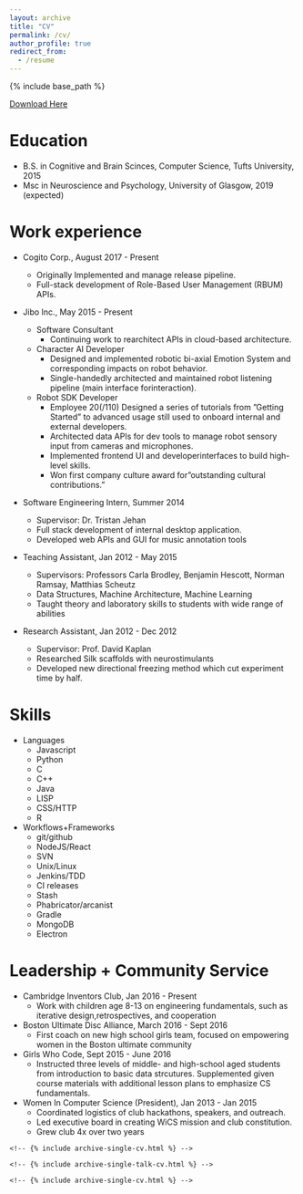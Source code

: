 ```yaml
---
layout: archive
title: "CV"
permalink: /cv/
author_profile: true
redirect_from:
  - /resume
---
```


{% include base_path %}

<a href="/files/csaund_resume.pdf">Download Here</a>

Education
======
* B.S. in Cognitive and Brain Scinces, Computer Science, Tufts University, 2015
* Msc in Neuroscience and Psychology, University of Glasgow, 2019 (expected)

Work experience
======
* Cogito Corp., August 2017 - Present
  * Originally Implemented and manage release pipeline.
  * Full-stack development of Role-Based User Management (RBUM) APIs.

* Jibo Inc., May 2015 - Present
  * Software Consultant
    * Continuing work to rearchitect APIs in cloud-based architecture.
  * Character AI Developer
    * Designed and implemented robotic bi-axial Emotion System and corresponding
  impacts on robot behavior.
    * Single-handedly architected and maintained robot listening pipeline (main
  interface forinteraction).
  * Robot SDK Developer
    * Employee 20(/110) Designed a series of tutorials from ”Getting Started” to
  advanced usage still used to onboard internal and external developers.
    * Architected data APIs for dev tools to manage robot sensory input from
  cameras and microphones.
    * Implemented frontend UI and developerinterfaces to build high-level skills.
    * Won first company culture award for”outstanding cultural contributions.”

* Software Engineering Intern, Summer 2014
  * Supervisor: Dr. Tristan Jehan
  * Full stack development of internal desktop application.
  * Developed web APIs and GUI for music annotation tools

* Teaching Assistant, Jan 2012 - May 2015
  * Supervisors: Professors Carla Brodley, Benjamin Hescott, Norman Ramsay, Matthias Scheutz
  * Data Structures, Machine Architecture, Machine Learning
  * Taught theory and laboratory skills to students with wide range of abilities

* Research Assistant, Jan 2012 - Dec 2012
  * Supervisor: Prof. David Kaplan
  * Researched Silk scaffolds with neurostimulants
  * Developed new directional freezing method which cut experiment time by half.

Skills
======
* Languages
  * Javascript
  * Python
  * C
  * C++
  * Java
  * LISP
  * CSS/HTTP
  * R
* Workflows+Frameworks
  * git/github
  * NodeJS/React
  * SVN
  * Unix/Linux
  * Jenkins/TDD
  * CI releases
  * Stash
  * Phabricator/arcanist
  * Gradle
  * MongoDB
  * Electron

Leadership + Community Service
======
* Cambridge Inventors Club, Jan 2016 - Present
  * Work with children age 8-13 on engineering fundamentals, such as iterative design,retrospectives, and cooperation
* Boston Ultimate Disc Alliance, March 2016 - Sept 2016
  * First coach on new high school girls team, focused on empowering women in the Boston ultimate community
* Girls Who Code, Sept 2015 - June 2016
  * Instructed three levels of middle- and high-school aged students from introduction to basic data strcutures. Supplemented given
course materials with additional lesson plans to emphasize CS fundamentals.
* Women In Computer Science (President), Jan 2013 - Jan 2015
  * Coordinated logistics of club hackathons, speakers, and outreach.
  * Led executive board in creating WiCS mission and club constitution.
  * Grew club 4x over two years

<!-- Publications -->
<!-- ====== -->
  <!-- <ul>{% for post in site.publications %} -->
    <!-- {% include archive-single-cv.html %} -->
  <!-- {% endfor %}</ul> -->
  <!--  -->
<!-- Talks -->
<!-- ====== -->
  <!-- <ul>{% for post in site.talks %} -->
    <!-- {% include archive-single-talk-cv.html %} -->
  <!-- {% endfor %}</ul> -->
  <!--  -->
<!-- Teaching -->
<!-- ====== -->
  <!-- <ul>{% for post in site.teaching %} -->
    <!-- {% include archive-single-cv.html %} -->
  <!-- {% endfor %}</ul> -->
